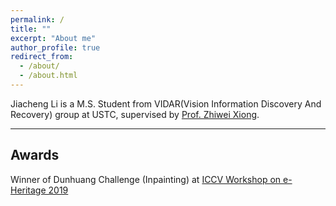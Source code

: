 ```yaml
---
permalink: /
title: ""
excerpt: "About me"
author_profile: true
redirect_from: 
  - /about/
  - /about.html
---
```



Jiacheng Li is a M.S. Student from VIDAR(Vision Information Discovery And Recovery) group at USTC, supervised by [Prof. Zhiwei Xiong](http://staff.ustc.edu.cn/~zwxiong/).

<!-- ## Publications


![SemIA]({{ site.baseurl }}/images/SemIA/teaser.png)

**Jiacheng Li**, Zhiwei Xiong, Dong Liu, Xuejin Chen, Zhen-Jun Zha. 2020. *Semantic Image Analogy with a Conditional Single-Image GAN*. In MM ’20: ACM International Conference on Multimedia

[Project Page]({{ site.baseurl }}/publication/2020-07-26-MM2020-SemIA.html)|
[arXiv]()
 -->

---


## Awards

Winner of Dunhuang Challenge (Inpainting) at [ICCV Workshop on e-Heritage 2019](https://www.cvl.iis.u-tokyo.ac.jp/e-Heritage2019/)